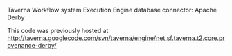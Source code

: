 Taverna Workflow system Execution Engine database connector: Apache Derby

This code was previously hosted at http://taverna.googlecode.com/svn/taverna/engine/net.sf.taverna.t2.core.provenance-derby/
